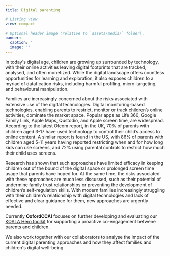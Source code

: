 ```yaml
---
title: Digital parenting

# Listing view
view: compact

# Optional header image (relative to `assets/media/` folder).
banner:
  caption: ''
  image: ''
---
```



In today's digital age, children are growing up surrounded by technology, with their online activities leaving digital footprints that are tracked, analysed, and often monetized. While the digital landscape offers countless opportunities for learning and exploration, it also exposes children to a myriad of datafication risks, including harmful profiling, micro-targeting, and behavioural manipulation.

Families are increasingly concerned about the risks associated with extensive use of the digital technologies. Digital monitoring-based technologies, enabling parents to restrict, monitor or track children’s online activities, dominate the market space. Popular apps as Life 360, Google Family Link, Apple Maps, Qustodio, and Apple screen time, are widespread. According to the latest Ofcom report, in the UK, 70% of parents with children aged 3-17 have used technology to control their child’s access to online content. A similar report is found in the US, with 86% of parents with children aged 5-11 years having reported restricting when and for how long kids can use screens, and 72% using parental controls to restrict how much their child uses screens. 


Research has shown that such approaches have limited efficacy in keeping children out of the bound of the digital space or prolonged screen time usage that parents have hoped for. At the same time, the risks associated with these approaches are much less discussed, such as their potential of undermine family trust relationships or preventing the development of children’s self-regulation skills. With modern families increasingly struggling with their children’s relationship with digital technologies and lack of effective and clear guidance for them, new approaches are urgently needed.


Currently **OxfordCCAI** focuses on further developing and evaluating our [KOALA Hero toolkit](https://dl.acm.org/doi/10.1145/3613904.3642283) for supporting a proactive co-engagement betwene parents and children.

We also work together with our collaborators to analyse the impact of the current digital parenting approaches and how they affect families and children's digital well-being.
